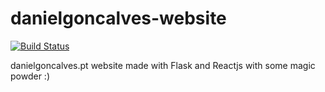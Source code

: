 # danielgoncalves-website

[![Build Status](https://travis-ci.org/danielalmeidagoncalves/danielgoncalves-website.svg?branch=master)](https://travis-ci.org/danielalmeidagoncalves/danielgoncalves-website)

danielgoncalves.pt website made with Flask and Reactjs with some magic powder :)
